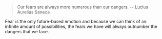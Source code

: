 > Our fears are always more numerous than our dangers.
> -- Lucius Aurelias Seneca

Fear is the only future-based emotion and because we can think of an infinite amount of possibilities, the fears we have will always outnumber the dangers that we face.